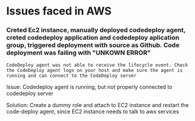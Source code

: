 # Issues faced in AWS

### Creted Ec2 instance, manually deployed codedeploy agent, creted codedeploy application and codedeploy aplication group, triggered deployment with source as Github. Code deployment was failing with "UNKOWN ERROR"

```
CodeDeploy agent was not able to receive the lifecycle event. Check the CodeDeploy agent logs on your host and make sure the agent is running and can connect to the CodeDeploy server
```

Issue: Codedeploy agent is running, but not properly connected to codedeploy server

Solution: Create a dummy role and attach to EC2 instance and restart the code-deploy agent, since EC2 instance needs to talk to aws services
